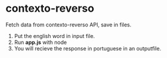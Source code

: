 # contexto-reverso
Fetch data from contexto-reverso API, save in files.


1. Put the english word in input file.
2. Run __app.js__ with node
3. You will recieve the response in portuguese in an outputfile.
